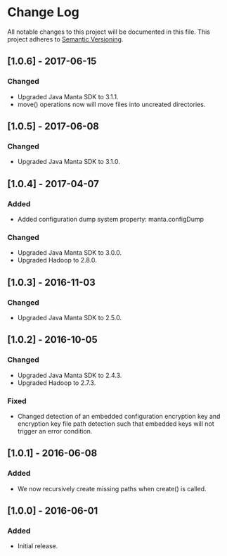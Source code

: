 # Change Log
All notable changes to this project will be documented in this file.
This project adheres to [Semantic Versioning](http://semver.org/).

## [1.0.6] - 2017-06-15
### Changed
 - Upgraded Java Manta SDK to 3.1.1.
 - move() operations now will move files into uncreated directories.

## [1.0.5] - 2017-06-08
### Changed
 - Upgraded Java Manta SDK to 3.1.0.

## [1.0.4] - 2017-04-07
### Added
 - Added configuration dump system property: manta.configDump
### Changed
 - Upgraded Java Manta SDK to 3.0.0.
 - Upgraded Hadoop to 2.8.0.
 
## [1.0.3] - 2016-11-03
### Changed
 - Upgraded Java Manta SDK to 2.5.0.

## [1.0.2] - 2016-10-05
### Changed
 - Upgraded Java Manta SDK to 2.4.3.
 - Upgraded Hadoop to 2.7.3.
### Fixed
 - Changed detection of an embedded configuration encryption key 
   and encryption key file path detection such that embedded keys
   will not trigger an error condition.

## [1.0.1] - 2016-06-08
### Added
 - We now recursively create missing paths when create() is called.

## [1.0.0] - 2016-06-01
### Added
 - Initial release.
